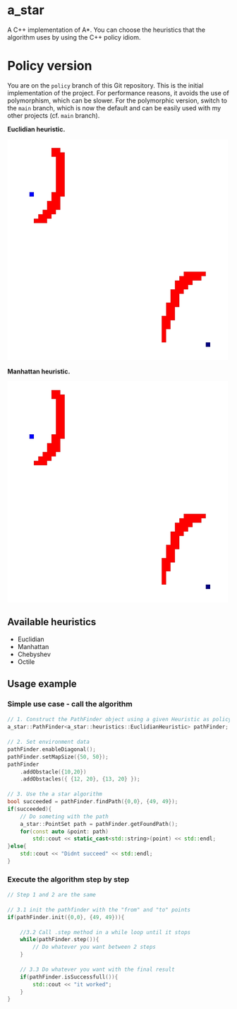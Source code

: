 # a_star
A C++ implementation of A\*.
You can choose the heuristics that the algorithm uses by using the C++ policy idiom.

# Policy version
You are on the `policy` branch of this Git repository. This is the initial implementation of the project. For performance reasons, it avoids the use of polymorphism, which can be slower. 
For the polymorphic version, switch to the `main` branch, which is now the default and can be easily used with my other projects (cf. `main` branch).

**Euclidian heuristic.**

![euclidian example](examples/euclidian.gif)

**Manhattan heuristic.**

![manhattan example](examples/manhattan.gif)

## Available heuristics
- Euclidian
- Manhattan
- Chebyshev
- Octile

## Usage example

### Simple use case - call the algorithm 
```CPP
// 1. Construct the PathFinder object using a given Heuristic as policy
a_star::PathFinder<a_star::heuristics::EuclidianHeuristic> pathFinder;

// 2. Set environment data
pathFinder.enableDiagonal();
pathFinder.setMapSize({50, 50});
pathFinder
    .addObstacle({10,20})
    .addObstacles({ {12, 20}, {13, 20} });

// 3. Use the a star algorithm
bool succeeded = pathFinder.findPath({0,0}, {49, 49});
if(succeeded){
    // Do someting with the path
    a_star::PointSet path = pathFinder.getFoundPath();
    for(const auto &point: path) 
        std::cout << static_cast<std::string>(point) << std::endl;
}else{
    std::cout << "Didnt succeed" << std::endl;
}
```

### Execute the algorithm step by step

```CPP
// Step 1 and 2 are the same

// 3.1 init the pathfinder with the "from" and "to" points
if(pathFinder.init({0,0}, {49, 49})){

    //3.2 Call .step method in a while loop until it stops
    while(pathFinder.step()){
        // Do whatever you want between 2 steps
    }

    // 3.3 Do whatever you want with the final result
    if(pathFinder.isSuccessfull()){
        std::cout << "it worked";
    }
}
```
